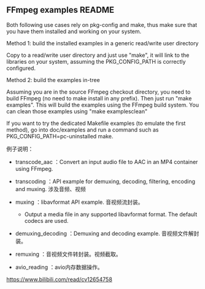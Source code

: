 FFmpeg examples README
----------------------

Both following use cases rely on pkg-config and make, thus make sure
that you have them installed and working on your system.


Method 1: build the installed examples in a generic read/write user directory

Copy to a read/write user directory and just use "make", it will link
to the libraries on your system, assuming the PKG_CONFIG_PATH is
correctly configured.

Method 2: build the examples in-tree

Assuming you are in the source FFmpeg checkout directory, you need to build
FFmpeg (no need to make install in any prefix). Then just run "make examples".
This will build the examples using the FFmpeg build system. You can clean those
examples using "make examplesclean"

If you want to try the dedicated Makefile examples (to emulate the first
method), go into doc/examples and run a command such as
PKG_CONFIG_PATH=pc-uninstalled make.

例子说明：

* transcode_aac ：Convert an input audio file to AAC in an MP4 container using FFmpeg.
* transcoding ：API example for demuxing, decoding, filtering, encoding and muxing.
    涉及音频、视频

* muxing ：libavformat API example. 音视频流封装。
    * Output a media file in any supported libavformat format. The default codecs are used.
* demuxing_decoding ：Demuxing and decoding example. 音视频文件解封装。
* remuxing ：音视频文件转封装。视频截取。
* avio_reading ：avio内存数据操作。

https://www.bilibili.com/read/cv12654758